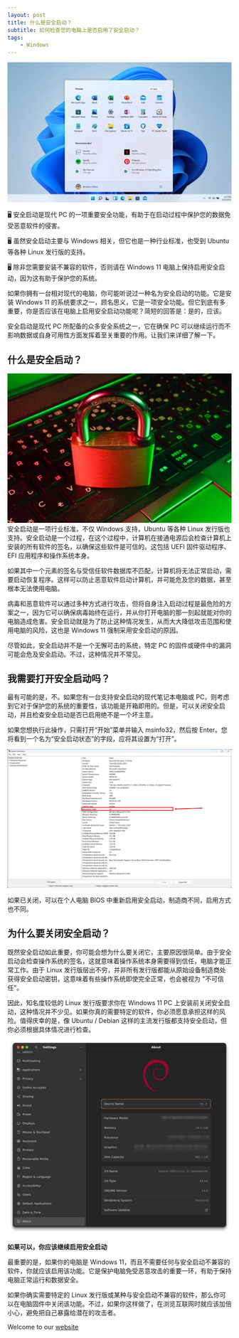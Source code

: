 ```yaml
---
layout: post
title: 什么是安全启动？
subtitle: 如何检查您的电脑上是否启用了安全启动？
tags:
    - Windows
---
```


![在 Windows 11 电脑上保持启用安全启动](https://raw.githubusercontent.com/huijingfei/huijingfei.github.io/master/images/secure%20boot/windows%20secure%20boot.webp)

🖥  安全启动是现代 PC 的一项重要安全功能，有助于在启动过程中保护您的数据免受恶意软件的侵害。

🖥  虽然安全启动主要与 Windows 相关，但它也是一种行业标准，也受到 Ubuntu 等各种 Linux 发行版的支持。

🖥  除非您需要安装不兼容的软件，否则请在 Windows 11 电脑上保持启用安全启动，因为这有助于保护您的系统。

如果你拥有一台相对现代的电脑，你可能听说过一种名为安全启动的功能。它是安装 Windows 11 的系统要求之一，顾名思义，它是一项安全功能。但它到底有多重要，你是否应该在电脑上启用安全启动功能呢？简短的回答是：是的，应该。

安全启动是现代 PC 所配备的众多安全系统之一，它在确保 PC 可以继续运行而不影响数据或自身可用性方面发挥着至关重要的作用。让我们来详细了解一下。

## 什么是安全启动？

![什么是安全启动？](https://raw.githubusercontent.com/huijingfei/huijingfei.github.io/master/images/secure%20boot/What%20is%20Secure%20Boot%3F%20.webp)
安全启动是一项行业标准，不仅 Windows 支持，Ubuntu 等各种 Linux 发行版也支持。安全启动是一个过程，在这个过程中，计算机在接通电源后会检查计算机上安装的所有软件的签名，以确保这些软件是可信的。这包括 UEFI 固件驱动程序、EFI 应用程序和操作系统本身。

如果其中一个元素的签名与受信任软件数据库不匹配，计算机将无法正常启动，需要启动恢复程序。这样可以防止恶意软件启动计算机，并可能危及您的数据，甚至根本无法使用电脑。

病毒和恶意软件可以通过多种方式进行攻击，但将自身注入启动过程是最危险的方案之一，因为它可以确保病毒始终在运行，并从你打开电脑的那一刻起就能对你的电脑造成危害。安全启动就是为了防止这种情况发生，从而大大降低攻击范围和使用电脑的风险，这也是 Windows 11 强制采用安全启动的原因。

尽管如此，安全启动并不是一个无懈可击的系统，特定 PC 的固件或硬件中的漏洞可能会危及安全启动。不过，这种情况并不常见。

## 我需要打开安全启动吗？

最有可能的是，不。如果您有一台支持安全启动的现代笔记本电脑或 PC，则考虑到它对于保护您的系统的重要性，该功能是开箱即用的。但是，可以关闭安全启动，并且检查安全启动是否已启用绝不是一个坏主意。

如果您想执行此操作，只需打开“开始”菜单并输入 msinfo32，然后按 Enter。您将看到一个名为“安全启动状态”的字段，应将其设置为“打开”。

![检查安全启动是否已启用](https://raw.githubusercontent.com/huijingfei/huijingfei.github.io/master/images/secure%20boot/windows-11-system-information-secure-boot-enabled.webp)

如果已关闭，可以在个人电脑 BIOS 中重新启用安全启动，制造商不同，启用方式也不同。

## 为什么要关闭安全启动？

既然安全启动如此重要，你可能会想为什么要关闭它，主要原因很简单。由于安全启动会检查操作系统的签名，这就意味着操作系统本身需要得到信任，电脑才能正常工作。由于 Linux 发行版层出不穷，并非所有发行版都能从原始设备制造商处获得安全启动密钥，这意味着有些操作系统即使完全正常，也会被视为 "不可信任"。

因此，知名度较低的 Linux 发行版要求你在 Windows 11 PC 上安装前关闭安全启动，这种情况并不少见。如果你真的需要特定的软件，你必须愿意承担这样的风险。值得庆幸的是，像 Ubuntu / Debian 这样的主流发行版都支持安全启动，但你必须根据具体情况进行检查。

![像 Ubuntu / Debian 这样的主流发行版都支持安全启动](https://raw.githubusercontent.com/huijingfei/huijingfei.github.io/master/images/secure%20boot/major%20distributions%20like%20Ubuntu%20do%20support%20Secure%20Boot.webp)

**如果可以，你应该继续启用安全启动**

最重要的是，如果你的电脑是 Windows 11，而且不需要任何与安全启动不兼容的软件，你就应该启用该功能。它是保护电脑免受恶意攻击的重要一环，有助于保持电脑正常运行和数据安全。

如果你确实需要特定的 Linux 发行版或某种与安全启动不兼容的软件，那么你可以在电脑固件中关闭该功能。不过，如果你这样做了，在浏览互联网时就应该加倍小心，避免把自己暴露给潜在的攻击者。

Welcome to our [website](https://blog.tigress.cc/)
